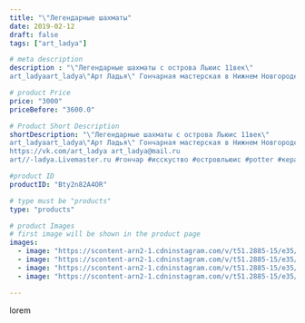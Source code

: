 ```yaml
---
title: "\"Легендарные шахматы"
date: 2019-02-12
draft: false
tags: ["art_ladya"]

# meta description
description : "\"Легендарные шахматы с острова Льюис 11век\" 
art_ladyaart_ladya\"Арт Ладья\" Гончарная мастерская в Нижнем Новгороде. Изготовление керамики и мастер//-классы "

# product Price
price: "3000"
priceBefore: "3600.0"

# Product Short Description
shortDescription: "\"Легендарные шахматы с острова Льюис 11век\" 
art_ladyaart_ladya\"Арт Ладья\" Гончарная мастерская в Нижнем Новгороде. Изготовление керамики и мастер//-классы по обучению. 
https://vk.com/art_ladya art_ladya@mail.ru 
art//-ladya.Livemaster.ru #гончар #исскуство #островльюис #potter #керамикадляинтерьера #керамикаручнаяработа #гончарнаямастерская #керамиканазаказ #handmade #exclusive #керамика #гончарнаяпосуда #эксклюзивнаякерамика #painter #artist #game #decor #ceramics #chess #ceramics #design #шахматыручнаяработа #ceramicarte #шахматы #настольныеигры #clay #историческиешахматы #boardgame #авторскаякерамика #шахматыостровальюис"

#product ID
productID: "Bty2n82A4OR"

# type must be "products"
type: "products"

# product Images
# first image will be shown in the product page
images:
  - image: "https://scontent-arn2-1.cdninstagram.com/v/t51.2885-15/e35/50891621_764498030583781_4122887171285272012_n.jpg?tp=1&_nc_ht=scontent-arn2-1.cdninstagram.com&_nc_cat=101&_nc_ohc=fW9gsY1mDjQAX-ATYZV&oh=ba0fbc0788790be0ffe9c92ac02b819b&oe=606C9669&ig_cache_key=MTk3Nzg4MzQyMTA4NjcxOTY2Mg%3D%3D.2"
  - image: "https://scontent-arn2-1.cdninstagram.com/v/t51.2885-15/e35/50638516_1851891968271325_5906756874171378510_n.jpg?tp=1&_nc_ht=scontent-arn2-1.cdninstagram.com&_nc_cat=101&_nc_ohc=LsfKtO5aYooAX-I5Q1L&oh=cad5c66ac8a2278f395def8d9cdb9092&oe=6069BE44&ig_cache_key=MTk3Nzg4MzQyMTA4NjU5MTQwOQ%3D%3D.2"
  - image: "https://scontent-arn2-1.cdninstagram.com/v/t51.2885-15/e35/51454499_2324427854507038_8894354614278428022_n.jpg?tp=1&_nc_ht=scontent-arn2-1.cdninstagram.com&_nc_cat=110&_nc_ohc=MTN51eEQOK8AX9nH96N&oh=adae4f0b3adc8213617d465866f8fc9c&oe=60698B40&ig_cache_key=MTk3Nzg4MzQyMTA2OTk4MjQzNw%3D%3D.2"
  - image: "https://scontent-arn2-1.cdninstagram.com/v/t51.2885-15/e35/50799842_1008536156022430_4657549855379087326_n.jpg?tp=1&_nc_ht=scontent-arn2-1.cdninstagram.com&_nc_cat=110&_nc_ohc=TMKCGSFiGRcAX9_OOey&oh=ba945c24dd1c141e287813b69616bcdc&oe=606D449A&ig_cache_key=MTk3Nzg4MzQyMTEwMzUxOTU0Nw%3D%3D.2"

---
```

lorem
